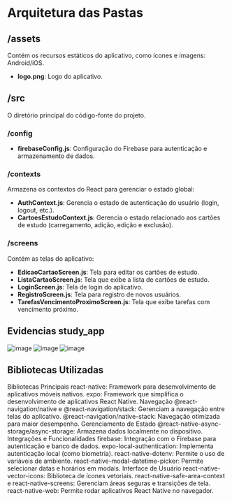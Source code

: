 # **Arquitetura das Pastas**

## **/assets**
Contém os recursos estáticos do aplicativo, como ícones e imagens: Android/iOS.

- **logo.png**: Logo do aplicativo.

## **/src**
O diretório principal do código-fonte do projeto.

### **/config**
- **firebaseConfig.js**: Configuração do Firebase para autenticação e armazenamento de dados.

### **/contexts**
Armazena os contextos do React para gerenciar o estado global:

- **AuthContext.js**: Gerencia o estado de autenticação do usuário (login, logout, etc.).
- **CartoesEstudoContext.js**: Gerencia o estado relacionado aos cartões de estudo (carregamento, adição, edição e exclusão).

### **/screens**
Contém as telas do aplicativo:

- **EdicaoCartaoScreen.js**: Tela para editar os cartões de estudo.
- **ListaCartaoScreen.js**: Tela que exibe a lista de cartões de estudo.
- **LoginScreen.js**: Tela de login do aplicativo.
- **RegistroScreen.js**: Tela para registro de novos usuários.
- **TarefasVencimentoProximoScreen.js**: Tela que exibe tarefas com vencimento próximo.


## **Evidencias study_app**

![image](https://github.com/user-attachments/assets/f21087f6-895c-4599-9aba-29b02ca8ed88)
![image](https://github.com/user-attachments/assets/df4fae70-6b0d-4e62-9405-278fc3d1b586)
![image](https://github.com/user-attachments/assets/5a6024b9-090e-4723-8009-7469324f8908)

## **Bibliotecas Utilizadas**

Bibliotecas Principais
react-native: Framework para desenvolvimento de aplicativos móveis nativos.
expo: Framework que simplifica o desenvolvimento de aplicativos React Native.
Navegação
@react-navigation/native e @react-navigation/stack: Gerenciam a navegação entre telas do aplicativo.
@react-navigation/native-stack: Navegação otimizada para maior desempenho.
Gerenciamento de Estado
@react-native-async-storage/async-storage: Armazena dados localmente no dispositivo.
Integrações e Funcionalidades
firebase: Integração com o Firebase para autenticação e banco de dados.
expo-local-authentication: Implementa autenticação local (como biometria).
react-native-dotenv: Permite o uso de variáveis de ambiente.
react-native-modal-datetime-picker: Permite selecionar datas e horários em modais.
Interface de Usuário
react-native-vector-icons: Biblioteca de ícones vetoriais.
react-native-safe-area-context e react-native-screens: Gerenciam áreas seguras e transições de tela.
react-native-web: Permite rodar aplicativos React Native no navegador.


